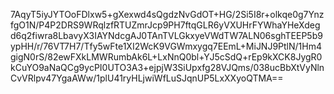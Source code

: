7AqyT5iyJYTOoFDlxw5+gXexwd4sQgdzNvGdOT+HG/2Si5I8r+olkqe0g7YnzfgO1N/P4P2DRS9WRqlzfRTUZmrJcp9PH7ftqGLR6yVXUHrFYWhaYHeXdegd6q2fiwra8LbavyX3IAYNdcgAJ0TAnTVLGkxyeVWdTW7ALN06sghTEEP5b9ypHH/r/76VT7H7/Tfy5wFte1XI2WcK9VGWmxygq7EEmL+MiJNJ9PtlN/1Hm4gigN0rS/82ewFXkLMWRumbAk6L+LxNnQ0bl+YJ5cSdQ+rEp9kXCK8JygR0kCuYO9aNaQCg9ycPI0UTO3A3+ejpjW3SiUpxfg28VJQms/038ucBbXtVyNlnCvVRlpv47YgaAWw/1plU41ryHLjwiWfLuSJqnUP5LxXXyoQTMA==
